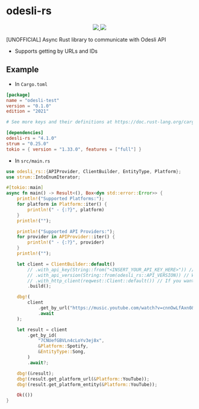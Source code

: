 # odesli-rs

<div align="center">
  <a href="https://docs.rs/odesli-rs/">
    <img src="https://docs.rs/odesli-rs/badge.svg">
  </a>
  <a href="https://crates.io/crates/odesli-rs">
    <img src="https://img.shields.io/crates/v/odesli-rs.svg">
  </a>
</div>

[UNOFFICIAL] Async Rust library to communicate with Odesli API

- Supports getting by URLs and IDs

## Example

* In `Cargo.toml`

```toml
[package]
name = "odesli-test"
version = "0.1.0"
edition = "2021"

# See more keys and their definitions at https://doc.rust-lang.org/cargo/reference/manifest.html

[dependencies]
odesli-rs = "4.1.0"
strum = "0.25.0"
tokio = { version = "1.33.0", features = ["full"] }
```

* In `src/main.rs`
```rust
use odesli_rs::{APIProvider, ClientBuilder, EntityType, Platform};
use strum::IntoEnumIterator;

#[tokio::main]
async fn main() -> Result<(), Box<dyn std::error::Error>> {
    println!("Supported Platforms:");
    for platform in Platform::iter() {
        println!(" - {:?}", platform)
    }
    println!("");

    println!("Supported API Providers:");
    for provider in APIProvider::iter() {
        println!(" - {:?}", provider)
    }
    println!("");

    let client = ClientBuilder::default()
        // .with_api_key(String::from("<INSERT_YOUR_API_KEY_HERE>")) // OPTIONAL
        // .with_api_version(String::from(odesli_rs::API_VERSION)) // Will be useful if any new API versions are released
        // .with_http_client(reqwest::Client::default()) // If you want to change your `reqwest::Client`'s settings
        .build();

    dbg!(
        client
            .get_by_url("https://music.youtube.com/watch?v=cnnOwLfAxn0&si=3MtMRBN3Zy4FFNxU")
            .await
    );

    let result = client
        .get_by_id(
            "7CNUefGBVLn4cLoYv3ej8x",
            &Platform::Spotify,
            &EntityType::Song,
        )
        .await?;

    dbg!(&result);
    dbg!(result.get_platform_url(&Platform::YouTube));
    dbg!(result.get_platform_entity(&Platform::YouTube));

    Ok(())
}
```
